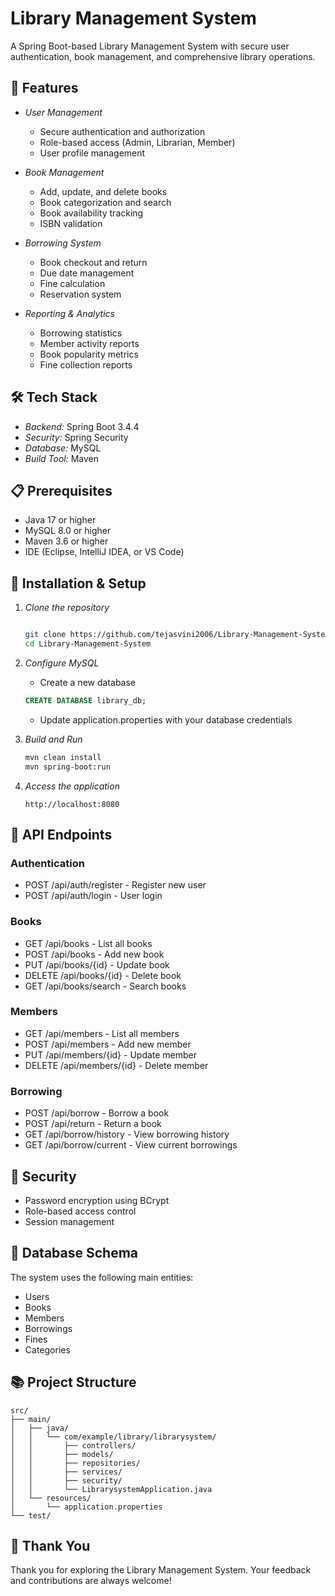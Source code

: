 

# Library Management System

A Spring Boot-based Library Management System with secure user authentication, book management, and comprehensive library operations.

## 🚀 Features

- *User Management*
  - Secure authentication and authorization
  - Role-based access (Admin, Librarian, Member)
  - User profile management

- *Book Management*
  - Add, update, and delete books
  - Book categorization and search
  - Book availability tracking
  - ISBN validation

- *Borrowing System*
  - Book checkout and return
  - Due date management
  - Fine calculation
  - Reservation system

- *Reporting & Analytics*
  - Borrowing statistics
  - Member activity reports
  - Book popularity metrics
  - Fine collection reports

## 🛠 Tech Stack

- *Backend:* Spring Boot 3.4.4
- *Security:* Spring Security
- *Database:* MySQL
- *Build Tool:* Maven

## 📋 Prerequisites

- Java 17 or higher
- MySQL 8.0 or higher
- Maven 3.6 or higher
- IDE (Eclipse, IntelliJ IDEA, or VS Code)

## 🔧 Installation & Setup

1. *Clone the repository*
   ```bash

   git clone https://github.com/tejasvini2006/Library-Management-System.git
   cd Library-Management-System

   ```

2. *Configure MySQL*
   - Create a new database
   ```sql
   CREATE DATABASE library_db;
   ```
   - Update application.properties with your database credentials

3. *Build and Run*
   ```bash
   mvn clean install
   mvn spring-boot:run
   ```

4. *Access the application*
   ```
   http://localhost:8080
   ```

## 🔑 API Endpoints

### Authentication
- POST /api/auth/register - Register new user
- POST /api/auth/login - User login

### Books
- GET /api/books - List all books
- POST /api/books - Add new book
- PUT /api/books/{id} - Update book
- DELETE /api/books/{id} - Delete book
- GET /api/books/search - Search books

### Members
- GET /api/members - List all members
- POST /api/members - Add new member
- PUT /api/members/{id} - Update member
- DELETE /api/members/{id} - Delete member

### Borrowing
- POST /api/borrow - Borrow a book
- POST /api/return - Return a book
- GET /api/borrow/history - View borrowing history
- GET /api/borrow/current - View current borrowings

## 🔐 Security

- Password encryption using BCrypt
- Role-based access control
- Session management

## 📝 Database Schema

The system uses the following main entities:
- Users
- Books
- Members
- Borrowings
- Fines
- Categories

## 📚 Project Structure

```
src/
├── main/
│   ├── java/
│   │   └── com/example/library/librarysystem/
│   │       ├── controllers/
│   │       ├── models/
│   │       ├── repositories/
│   │       ├── services/
│   │       ├── security/
│   │       └── LibrarysystemApplication.java
│   └── resources/
│       └── application.properties
└── test/
```

## 🙏 Thank You

Thank you for exploring the Library Management System. Your feedback and contributions are always welcome! 

